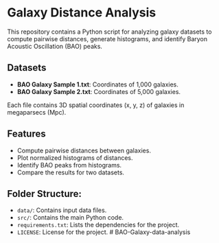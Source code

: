 # Galaxy Distance Analysis
This repository contains a Python script for analyzing galaxy datasets to compute pairwise distances, generate histograms, and identify Baryon Acoustic Oscillation (BAO) peaks.

## Datasets
- **BAO Galaxy Sample 1.txt**: Coordinates of 1,000 galaxies.
- **BAO Galaxy Sample 2.txt**: Coordinates of 5,000 galaxies.

Each file contains 3D spatial coordinates (x, y, z) of galaxies in megaparsecs (Mpc).

## Features
- Compute pairwise distances between galaxies.
- Plot normalized histograms of distances.
- Identify BAO peaks from histograms.
- Compare the results for two datasets.

## Folder Structure:
- `data/`: Contains input data files.
- `src/`: Contains the main Python code.
- `requirements.txt`: Lists the dependencies for the project.
- `LICENSE`: License for the project.
#   B A O - G a l a x y - d a t a - a n a l y s i s  
 